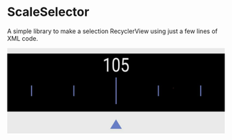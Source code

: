 # ScaleSelector

A simple library to make a selection RecyclerView using just a few lines of XML code.


![Screenshot](ScreenShot.jpeg)
